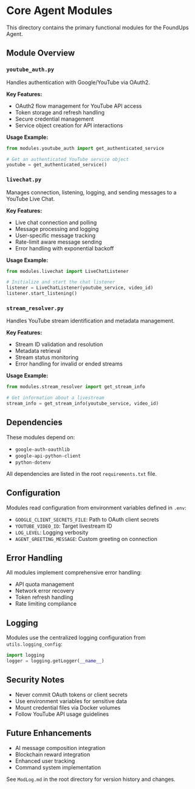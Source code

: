 # Core Agent Modules

This directory contains the primary functional modules for the FoundUps Agent.

## Module Overview

### `youtube_auth.py`
Handles authentication with Google/YouTube via OAuth2.

**Key Features:**
- OAuth2 flow management for YouTube API access
- Token storage and refresh handling
- Secure credential management
- Service object creation for API interactions

**Usage Example:**
```python
from modules.youtube_auth import get_authenticated_service

# Get an authenticated YouTube service object
youtube = get_authenticated_service()
```

### `livechat.py`
Manages connection, listening, logging, and sending messages to a YouTube Live Chat.

**Key Features:**
- Live chat connection and polling
- Message processing and logging
- User-specific message tracking
- Rate-limit aware message sending
- Error handling with exponential backoff

**Usage Example:**
```python
from modules.livechat import LiveChatListener

# Initialize and start the chat listener
listener = LiveChatListener(youtube_service, video_id)
listener.start_listening()
```

### `stream_resolver.py`
Handles YouTube stream identification and metadata management.

**Key Features:**
- Stream ID validation and resolution
- Metadata retrieval
- Stream status monitoring
- Error handling for invalid or ended streams

**Usage Example:**
```python
from modules.stream_resolver import get_stream_info

# Get information about a livestream
stream_info = get_stream_info(youtube_service, video_id)
```

## Dependencies

These modules depend on:
- `google-auth-oauthlib`
- `google-api-python-client`
- `python-dotenv`

All dependencies are listed in the root `requirements.txt` file.

## Configuration

Modules read configuration from environment variables defined in `.env`:
- `GOOGLE_CLIENT_SECRETS_FILE`: Path to OAuth client secrets
- `YOUTUBE_VIDEO_ID`: Target livestream ID
- `LOG_LEVEL`: Logging verbosity
- `AGENT_GREETING_MESSAGE`: Custom greeting on connection

## Error Handling

All modules implement comprehensive error handling:
- API quota management
- Network error recovery
- Token refresh handling
- Rate limiting compliance

## Logging

Modules use the centralized logging configuration from `utils.logging_config`:
```python
import logging
logger = logging.getLogger(__name__)
```

## Security Notes

- Never commit OAuth tokens or client secrets
- Use environment variables for sensitive data
- Mount credential files via Docker volumes
- Follow YouTube API usage guidelines

## Future Enhancements

- AI message composition integration
- Blockchain reward integration
- Enhanced user tracking
- Command system implementation

See `ModLog.md` in the root directory for version history and changes.

